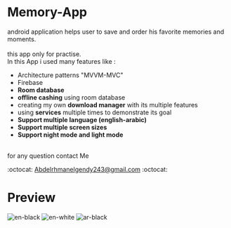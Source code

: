 # Memory-App
android application helps user to save and order his favorite memories and moments.
</br>
</br>
 this app only for practise.</br>
 In this App i used many features like :
<ul>
  <li>Architecture patterns "MVVM-MVC"</li>
  <li>Firebase</li>
  <li><b>Room database</b></li>
  <li><b>offline cashing</b> using room database</li>
  <li>creating my own <b>download manager</b> with its multiple features</li>
  <li>using <b>services</b> multiple times to demonstrate its goal</li>
  <li><b>Support multiple language (english-arabic)</b></li>
  <li><b>Support multiple screen sizes</b></li>
  <li><b>Support night mode and light mode</b></li>
  </ul>
</br>
for any question contact Me

:octocat: Abdelrhmanelgendy243@gmail.com :octocat:
</br>


<H1>Preview</H1>

![en-black](https://user-images.githubusercontent.com/48160574/131568217-cbe44fc2-ec94-4fc0-8a15-45a8b934e9c2.jpg)
![en-white](https://user-images.githubusercontent.com/48160574/131568256-34265b7a-4af3-44f8-b0ba-167b202471fb.jpg)
![ar-black](https://user-images.githubusercontent.com/48160574/131568290-46495cb8-2804-4ab4-a06f-ec06b2c2c24c.jpg)



